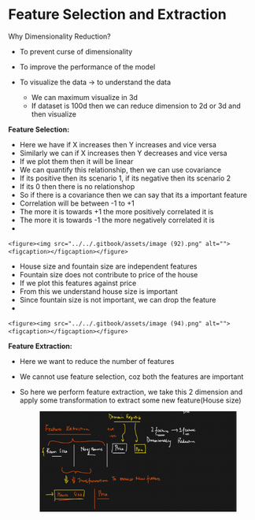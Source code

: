 # Feature Selection and Extraction

Why Dimensionality Reduction?

* To prevent curse of dimensionality
* To improve the performance of the model
*   To visualize the data -> to understand the data

    * We can maximum visualize in 3d
    * If dataset is 100d then we can reduce dimension to 2d or 3d and then visualize



**Feature Selection:**

* Here we have if X increases then Y increases and vice versa
* Similarly we can if X increases then Y decreases and vice versa
* If we plot them then it will be linear
* We can quantify this relationship, then we can use covariance
* If its positive then its scenario 1, if its negative then its scenario 2
* If its 0 then there is no relationshop
* So if there is a covariance then we can say that its a important feature
* Correlation will be between -1 to +1
* The more it is towards +1 the more positively correlated it is&#x20;
* The more it is towards -1 the more negatively correlated it is&#x20;
*

    <figure><img src="../../.gitbook/assets/image (92).png" alt=""><figcaption></figcaption></figure>
* House size and fountain size are independent features
* Fountain size does not contribute to price of the house
* If we plot this features against price
* From this we understand house size is important
* Since fountain size is not important, we can drop the feature
*

    <figure><img src="../../.gitbook/assets/image (94).png" alt=""><figcaption></figcaption></figure>

**Feature Extraction:**

* Here we want to reduce the number of features
* We cannot use feature selection, coz both the features are important
*   So here we perform feature extraction, we take this 2 dimension and apply some transformation to extract some new feature(House size)

    <figure><img src="../../.gitbook/assets/image (96).png" alt=""><figcaption></figcaption></figure>
